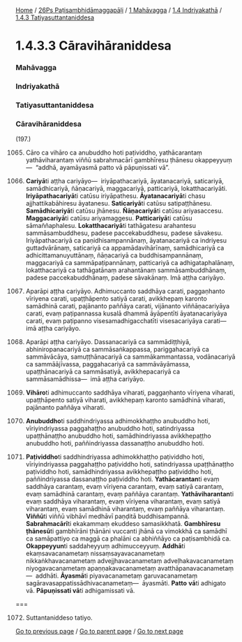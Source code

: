 
[Home](/) / [26Ps Paṭisambhidāmaggapāḷi](/tipitaka/26Ps.md) / [1 Mahāvagga](/tipitaka/26Ps/1.md) / [1.4 Indriyakathā](/tipitaka/26Ps/1/1.4.md) / [1.4.3 Tatiyasuttantaniddesa](/tipitaka/26Ps/1/1.4/1.4.3.md)

# 1.4.3.3 Cāravihāraniddesa

### Mahāvagga

### Indriyakathā

### Tatiyasuttantaniddesa

### Cāravihāraniddesa

(197.)

1065. Cāro ca vihāro ca anubuddho hoti paṭividdho, yathācarantaṃ yathāviharantaṃ viññū sabrahmacārī gambhīresu ṭhānesu okappeyyuṃ—  “addhā, ayamāyasmā patto vā pāpuṇissati vā”.

1066. **Cariyā**ti aṭṭha cariyāyo—  iriyāpathacariyā, āyatanacariyā, saticariyā, samādhicariyā, ñāṇacariyā, maggacariyā, patticariyā, lokatthacariyāti. **Iriyāpathacariyā**ti catūsu iriyāpathesu. **Āyatanacariyā**ti chasu ajjhattikabāhiresu āyatanesu. **Saticariyā**ti catūsu satipaṭṭhānesu. **Samādhicariyā**ti catūsu jhānesu. **Ñāṇacariyā**ti catūsu ariyasaccesu. **Maggacariyā**ti catūsu ariyamaggesu. **Patticariyā**ti catūsu sāmaññaphalesu. **Lokatthacariyā**ti tathāgatesu arahantesu sammāsambuddhesu, padese paccekabuddhesu, padese sāvakesu. Iriyāpathacariyā ca paṇidhisampannānaṃ, āyatanacariyā ca indriyesu guttadvārānaṃ, saticariyā ca appamādavihārīnaṃ, samādhicariyā ca adhicittamanuyuttānaṃ, ñāṇacariyā ca buddhisampannānaṃ, maggacariyā ca sammāpaṭipannānaṃ, patticariyā ca adhigataphalānaṃ, lokatthacariyā ca tathāgatānaṃ arahantānaṃ sammāsambuddhānaṃ, padese paccekabuddhānaṃ, padese sāvakānaṃ. Imā aṭṭha cariyāyo.

1067. Aparāpi aṭṭha cariyāyo. Adhimuccanto saddhāya carati, paggaṇhanto vīriyena carati, upaṭṭhāpento satiyā carati, avikkhepaṃ karonto samādhinā carati, pajānanto paññāya carati, vijānanto viññāṇacariyāya carati, evaṃ paṭipannassa kusalā dhammā āyāpentīti āyatanacariyāya carati, evaṃ paṭipanno visesamadhigacchatīti visesacariyāya carati—  imā aṭṭha cariyāyo.

1068. Aparāpi aṭṭha cariyāyo. Dassanacariyā ca sammādiṭṭhiyā, abhiniropanacariyā ca sammāsaṅkappassa, pariggahacariyā ca sammāvācāya, samuṭṭhānacariyā ca sammākammantassa, vodānacariyā ca sammāājīvassa, paggahacariyā ca sammāvāyāmassa, upaṭṭhānacariyā ca sammāsatiyā, avikkhepacariyā ca sammāsamādhissa—  imā aṭṭha cariyāyo.

1069. **Vihāro**ti adhimuccanto saddhāya viharati, paggaṇhanto vīriyena viharati, upaṭṭhāpento satiyā viharati, avikkhepaṃ karonto samādhinā viharati, pajānanto paññāya viharati.

1070. **Anubuddho**ti saddhindriyassa adhimokkhaṭṭho anubuddho hoti, vīriyindriyassa paggahaṭṭho anubuddho hoti, satindriyassa upaṭṭhānaṭṭho anubuddho hoti, samādhindriyassa avikkhepaṭṭho anubuddho hoti, paññindriyassa dassanaṭṭho anubuddho hoti.

1071. **Paṭividdho**ti saddhindriyassa adhimokkhaṭṭho paṭividdho hoti, vīriyindriyassa paggahaṭṭho paṭividdho hoti, satindriyassa upaṭṭhānaṭṭho paṭividdho hoti, samādhindriyassa avikkhepaṭṭho paṭividdho hoti, paññindriyassa dassanaṭṭho paṭividdho hoti. **Yathācarantan**ti evaṃ saddhāya carantaṃ, evaṃ vīriyena carantaṃ, evaṃ satiyā carantaṃ, evaṃ samādhinā carantaṃ, evaṃ paññāya carantaṃ. **Yathāviharantan**ti evaṃ saddhāya viharantaṃ, evaṃ vīriyena viharantaṃ, evaṃ satiyā viharantaṃ, evaṃ samādhinā viharantaṃ, evaṃ paññāya viharantaṃ. **Viññū**ti viññū vibhāvī medhāvī paṇḍitā buddhisampannā. **Sabrahmacārī**ti ekakammaṃ ekuddeso samasikkhatā. **Gambhīresu ṭhānesū**ti gambhīrāni ṭhānāni vuccanti jhānā ca vimokkhā ca samādhī ca samāpattiyo ca maggā ca phalāni ca abhiññāyo ca paṭisambhidā ca. **Okappeyyun**ti saddaheyyuṃ adhimucceyyuṃ. **Addhā**ti ekaṃsavacanametaṃ nissaṃsayavacanametaṃ nikkaṅkhavacanametaṃ advejjhavacanametaṃ adveḷhakavacanametaṃ niyogavacanametaṃ apaṇṇakavacanametaṃ avatthāpanavacanametaṃ—  addhāti. **Āyasmā**ti piyavacanametaṃ garuvacanametaṃ sagāravasappatissādhivacanametaṃ—  āyasmāti. **Patto** **vā**ti adhigato vā. **Pāpuṇissati vā**ti adhigamissati vā.

===

1072. Suttantaniddeso tatiyo.



[Go to previous page](/tipitaka/26Ps/1/1.4/1.4.3/1.4.3.2.md) / [Go to parent page](/tipitaka/26Ps/1/1.4/1.4.3.md) / [Go to next page](/tipitaka/26Ps/1/1.4/1.4.4.md)


